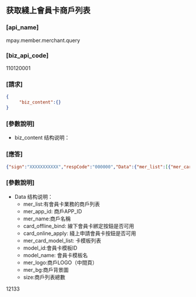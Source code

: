 ## 获取綫上會員卡商戶列表

### [api_name]
mpay.member.merchant.query
### [biz_api_code]
110120001

### [請求]
```json
{
     "biz_content":{}
}
```

### [參數說明]
* biz_content 结构说明：


### [應答]
```json
{"sign":"XXXXXXXXXXX","respCode":"000000","Data":{"mer_list":[{"mer_card_model_list":[{"mer_logo":"http://pay.macaupass.com/oms/logo.png","model_id":"0000000000001","mer_bg":"http://pay.macaupass.com/oms/bg.png","model_name":"紅色會員卡"}],"card_offline_bind":true,"mer_name":"澳門工會聯合總會","mer_app_id":"0000000001","card_online_apply":false},{"mer_card_model_list":[{"mer_logo":"http://pay.macaupass.com/oms/logo.png","model_id":"0000000000002","mer_bg":"http://pay.macaupass.com/oms/bg.png","model_name":"藍色會員卡"}],"card_offline_bind":true,"mer_name":"澳門婦女聯合總會","mer_app_id":"0000000002","card_online_apply":true}],"size":2},"respMsg":"success"}
```


### [參數說明]
* Data 结构说明：
  * mer_list:有會員卡業務的商戶列表
   * mer_app_id: 商戶APP_ID
   * mer_name:商戶名稱
   * card_offline_bind: 線下會員卡綁定按鈕是否可用
   * card_online_apply: 綫上申請會員卡按鈕是否可用
   * mer_card_model_list: 卡模板列表
    * model_id:會員卡模板ID
    * model_name: 會員卡模板名
    * mer_logo:商戶LOGO（中間頁）
    * mer_bg:商戶背景圖
  * size:商戶列表總數





12133